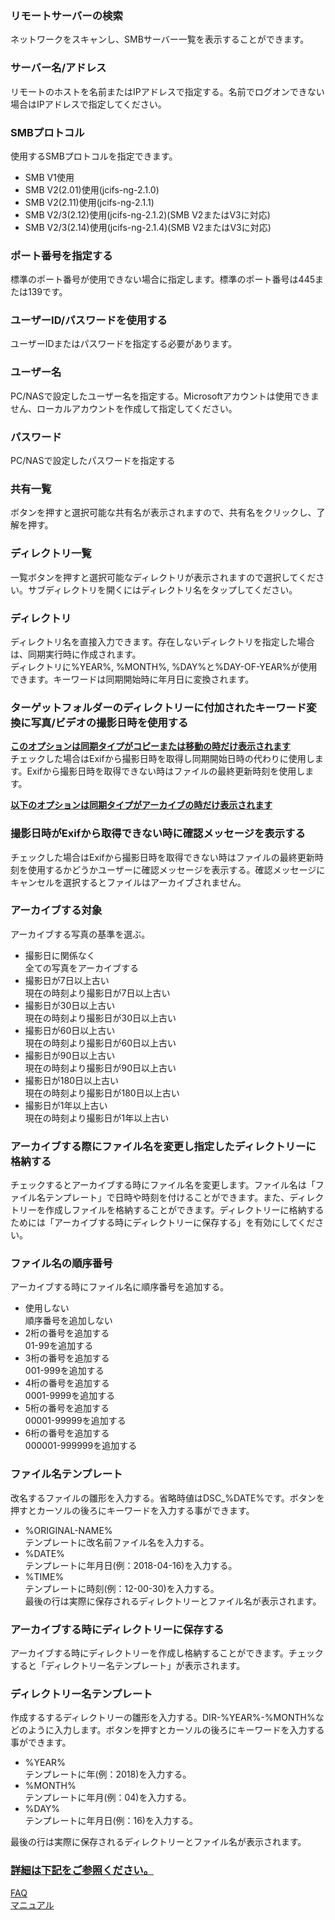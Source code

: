 ### リモートサーバーの検索  
ネットワークをスキャンし、SMBサーバー一覧を表示することができます。   

### サーバー名/アドレス  
リモートのホストを名前またはIPアドレスで指定する。名前でログオンできない場合はIPアドレスで指定してください。   

### SMBプロトコル  
使用するSMBプロトコルを指定できます。  

- SMB V1使用  
- SMB V2(2.01)使用(jcifs-ng-2.1.0)  
- SMB V2(2.11)使用(jcifs-ng-2.1.1)  
- SMB V2/3(2.12)使用(jcifs-ng-2.1.2)(SMB V2またはV3に対応)  
- SMB V2/3(2.14)使用(jcifs-ng-2.1.4)(SMB V2またはV3に対応)  

### ポート番号を指定する  
標準のポート番号が使用できない場合に指定します。標準のポート番号は445または139です。   

### ユーザーID/パスワードを使用する  
ユーザーIDまたはパスワードを指定する必要があります。   

### ユーザー名  
PC/NASで設定したユーザー名を指定する。Microsoftアカウントは使用できません、ローカルアカウントを作成して指定してください。   

### パスワード  
PC/NASで設定したパスワードを指定する   

### 共有一覧  
ボタンを押すと選択可能な共有名が表示されますので、共有名をクリックし、了解を押す。   

### ディレクトリ一覧  
一覧ボタンを押すと選択可能なディレクトリが表示されますので選択してください。サブディレクトリを開くにはディレクトリ名をタップしてください。   

### ディレクトリ  
ディレクトリ名を直接入力できます。存在しないディレクトリを指定した場合は、同期実行時に作成されます。  
ディレクトリに%YEAR%, %MONTH%, %DAY%と%DAY-OF-YEAR%が使用できます。キーワードは同期開始時に年月日に変換されます。  

### ターゲットフォルダーのディレクトリーに付加されたキーワード変換に写真/ビデオの撮影日時を使用する  

**<u>このオプションは同期タイプがコピーまたは移動の時だけ表示されます</u>**  
チェックした場合はExifから撮影日時を取得し同期開始日時の代わりに使用します。Exifから撮影日時を取得できない時はファイルの最終更新時刻を使用します。   

**<u>以下のオプションは同期タイプがアーカイブの時だけ表示されます</u>**  

### 撮影日時がExifから取得できない時に確認メッセージを表示する  

チェックした場合はExifから撮影日時を取得できない時はファイルの最終更新時刻を使用するかどうかユーザーに確認メッセージを表示する。確認メッセージにキャンセルを選択するとファイルはアーカイブされません。   

### アーカイブする対象  

アーカイブする写真の基準を選ぶ。  

- 撮影日に関係なく  
全ての写真をアーカイブする  
- 撮影日が7日以上古い  
現在の時刻より撮影日が7日以上古い  
- 撮影日が30日以上古い  
現在の時刻より撮影日が30日以上古い  
- 撮影日が60日以上古い  
現在の時刻より撮影日が60日以上古い  
- 撮影日が90日以上古い  
現在の時刻より撮影日が90日以上古い  
- 撮影日が180日以上古い  
現在の時刻より撮影日が180日以上古い  
- 撮影日が1年以上古い  
現在の時刻より撮影日が1年以上古い   

### アーカイブする際にファイル名を変更し指定したディレクトリーに格納する  

チェックするとアーカイブする時にファイル名を変更します。ファイル名は「ファイル名テンプレート」で日時や時刻を付けることができます。また、ディレクトリーを作成しファイルを格納することができます。ディレクトリーに格納するためには「アーカイブする時にディレクトリーに保存する」を有効にしてください。   

### ファイル名の順序番号  

アーカイブする時にファイル名に順序番号を追加する。  

- 使用しない  
順序番号を追加しない  
- 2桁の番号を追加する  
01-99を追加する  
- 3桁の番号を追加する  
001-999を追加する  
- 4桁の番号を追加する  
0001-9999を追加する  
- 5桁の番号を追加する  
00001-99999を追加する  
- 6桁の番号を追加する  
000001-999999を追加する   

### ファイル名テンプレート  

改名するファイルの雛形を入力する。省略時値はDSC_%DATE%です。ボタンを押すとカーソルの後ろにキーワードを入力する事ができます。  

- %ORIGINAL-NAME%  
テンプレートに改名前ファイル名を入力する。  
- %DATE%  
テンプレートに年月日(例：2018-04-16)を入力する。  
- %TIME%  
テンプレートに時刻(例：12-00-30)を入力する。  
最後の行は実際に保存されるディレクトリーとファイル名が表示されます。  

### アーカイブする時にディレクトリーに保存する  

アーカイブする時にディレクトリーを作成し格納することができます。チェックすると「ディレクトリー名テンプレート」が表示されます。  

### ディレクトリー名テンプレート  

作成するするディレクトリーの雛形を入力する。DIR-%YEAR%-%MONTH%などのように入力します。ボタンを押すとカーソルの後ろにキーワードを入力する事ができます。  

- %YEAR%  
テンプレートに年(例：2018)を入力する。  
- %MONTH%  
テンプレートに年月(例：04)を入力する。  
- %DAY%  
テンプレートに年月日(例：16)を入力する。  

最後の行は実際に保存されるディレクトリーとファイル名が表示されます。  

### <u>詳細は下記をご参照ください。</u>  
[FAQ](https://sentaroh.github.io/Documents/SMBSync2/SMBSync2_FAQ_JA.htm)  
[マニュアル](https://sentaroh.github.io/Documents/SMBSync2/SMBSync2_Desc_JA.htm)   
